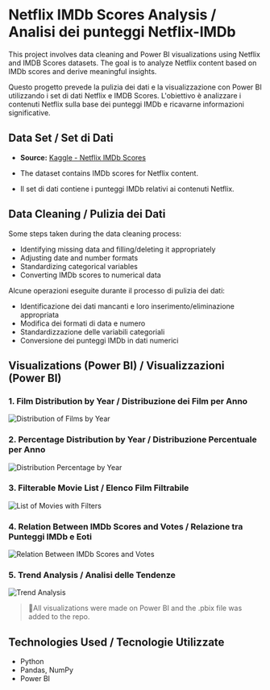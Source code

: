 # Netflix IMDb Scores Analysis / Analisi dei punteggi Netflix-IMDb

This project involves data cleaning and Power BI visualizations using Netflix and IMDB Scores datasets. The goal is to analyze Netflix content based on IMDb scores and derive meaningful insights.

Questo progetto prevede la pulizia dei dati e la visualizzazione con Power BI utilizzando i set di dati Netflix e IMDB Scores. L'obiettivo è analizzare i contenuti Netflix sulla base dei punteggi IMDb e ricavarne informazioni significative.

## Data Set / Set di Dati

- **Source:** [Kaggle - Netflix IMDb Scores](https://www.kaggle.com/datasets/thedevastator/netflix-imdb-scores)
- The dataset contains IMDb scores for Netflix content.

- Il set di dati contiene i punteggi IMDb relativi ai contenuti Netflix.

## Data Cleaning / Pulizia dei Dati

Some steps taken during the data cleaning process:

- Identifying missing data and filling/deleting it appropriately
- Adjusting date and number formats
- Standardizing categorical variables
- Converting IMDb scores to numerical data

Alcune operazioni eseguite durante il processo di pulizia dei dati:

- Identificazione dei dati mancanti e loro inserimento/eliminazione appropriata
- Modifica dei formati di data e numero
- Standardizzazione delle variabili categoriali
- Conversione dei punteggi IMDb in dati numerici

## Visualizations (Power BI) / Visualizzazioni (Power BI)

### 1. Film Distribution by Year /  Distribuzione dei Film per Anno
![Distribution of Films by Year](plots/distribution_of_films_by_year.png)

### 2. Percentage Distribution by Year / Distribuzione Percentuale per Anno
![Distribution Percentage by Year](plots/distribution_percentage_by_year.png)

### 3. Filterable Movie List /  Elenco Film Filtrabile
![List of Movies with Filters](plots/list_of_movies_with_filters.png)

### 4. Relation Between IMDb Scores and Votes /  Relazione tra Punteggi IMDb e Eoti
![Relation Between IMDb Scores and Votes](plots/relation_IMDb_scores_and_votes.png)

### 5. Trend Analysis / Analisi delle Tendenze
![Trend Analysis](plots/trend_analysis.png)

> 📌All visualizations were made on Power BI and the .pbix file was added to the repo.

## Technologies Used / Tecnologie Utilizzate

- Python 
- Pandas, NumPy
- Power BI 


